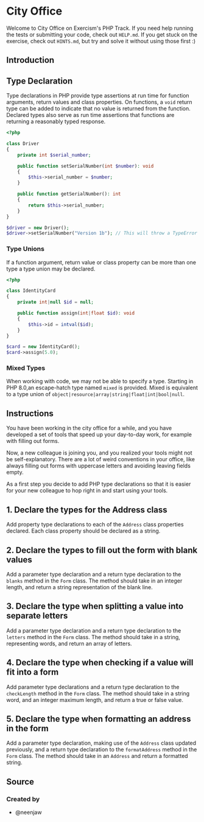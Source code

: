 # City Office

Welcome to City Office on Exercism's PHP Track.
If you need help running the tests or submitting your code, check out `HELP.md`.
If you get stuck on the exercise, check out `HINTS.md`, but try and solve it without using those first :)

## Introduction

## Type Declaration

Type declarations in PHP provide type assertions at run time for function arguments, return values and class properties.
On functions, a `void` return type can be added to indicate that no value is returned from the function.
Declared types also serve as run time assertions that functions are returning a reasonably typed response.

```php
<?php

class Driver
{
    private int $serial_number;

    public function setSerialNumber(int $number): void
    {
        $this->serial_number = $number;
    }

    public function getSerialNumber(): int
    {
        return $this->serial_number; 
    }
}

$driver = new Driver();
$driver->setSerialNumber("Version 1b"); // This will throw a TypeError
```

### Type Unions

If a function argument, return value or class property can be more than one type a type union may be declared.

```php
<?php

class IdentityCard
{
    private int|null $id = null;

    public function assign(int|float $id): void
    {
        $this->id = intval($id);
    }
}

$card = new IdentityCard();
$card->assign(5.0);
```

### Mixed Types

When working with code, we may not be able to specify a type.
Starting in PHP 8.0,an escape-hatch type named `mixed` is provided.
Mixed is equivalent to a type union of `object|resource|array|string|float|int|bool|null`.

## Instructions

You have been working in the city office for a while, and you have developed a set of tools that speed up your day-to-day work, for example with filling out forms.

Now, a new colleague is joining you, and you realized your tools might not be self-explanatory.
There are a lot of weird conventions in your office, like always filling out forms with uppercase letters and avoiding leaving fields empty.

As a first step you decide to add PHP type declarations so that it is easier for your new colleague to hop right in and start using your tools.

## 1. Declare the types for the Address class

Add property type declarations to each of the `Address` class properties declared.
Each class property should be declared as a string.

## 2. Declare the types to fill out the form with blank values

Add a parameter type declaration and a return type declaration to the `blanks` method in the `Form` class.
The method should take in an integer length, and return a string representation of the blank line.

## 3. Declare the type when splitting a value into separate letters

Add a parameter type declaration and a return type declaration to the `letters` method in the `Form` class.
The method should take in a string, representing words, and return an array of letters.

## 4. Declare the type when checking if a value will fit into a form

Add parameter type declarations and a return type declaration to the `checkLength` method in the `Form` class.
The method should take in a string word, and an integer maximum length, and return a true or false value.

## 5. Declare the type when formatting an address in the form

Add a parameter type declaration, making use of the `Address` class updated previously, and a return type declaration to the `formatAddress` method in the `Form` class.
The method should take in an `Address` and return a formatted string.

## Source

### Created by

- @neenjaw